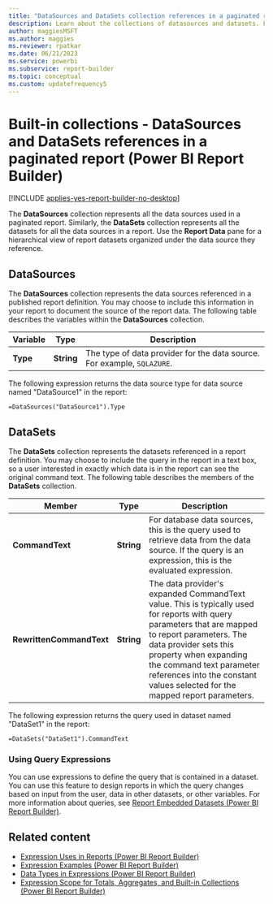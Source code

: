```yaml
---
title: "DataSources and DataSets collection references in a paginated report"
description: Learn about the collections of datasources and datasets. Find out how to make them available after the paginated report is published to a report server in Report Builder.
author: maggiesMSFT
ms.author: maggies
ms.reviewer: rpatkar
ms.date: 06/21/2023
ms.service: powerbi
ms.subservice: report-builder
ms.topic: conceptual
ms.custom: updatefrequency5
---
```

# Built-in collections - DataSources and DataSets references in a paginated report (Power BI Report Builder)

[!INCLUDE [applies-yes-report-builder-no-desktop](../../includes/applies-yes-report-builder-no-desktop.md)]

  The **DataSources** collection represents all the data sources used in a paginated report. Similarly, the **DataSets** collection represents all the datasets for all the data sources in a report. Use the **Report Data** pane for a hierarchical view of report datasets organized under the data source they reference.  
  
## DataSources  
 The **DataSources** collection represents the data sources referenced in a published report definition. You may choose to include this information in your report to document the source of the report data. The following table describes the variables within the **DataSources** collection.  
  
|**Variable**|**Type**|**Description**|  
|------------------|--------------|---------------------|  
|**Type**|**String**|The type of data provider for the data source. For example, `SQLAZURE`.|  

The following expression returns the data source type for data source named "DataSource1" in the report:
```
=DataSources("DataSource1").Type
```

## DataSets  
 The **DataSets** collection represents the datasets referenced in a report definition. You may choose to include the query in the report in a text box, so a user interested in exactly which data is in the report can see the original command text. The following table describes the members of the **DataSets** collection.  
  
|**Member**|**Type**|**Description**|  
|----------------|--------------|---------------------|  
|**CommandText**|**String**|For database data sources, this is the query used to retrieve data from the data source. If the query is an expression, this is the evaluated expression.|  
|**RewrittenCommandText**|**String**|The data provider's expanded CommandText value. This is typically used for reports with query parameters that are mapped to report parameters. The data provider sets this property when expanding the command text parameter references into the constant values selected for the mapped report parameters.|  

The following expression returns the query used in dataset named "DataSet1" in the report:
```
=DataSets("DataSet1").CommandText
```

### Using Query Expressions  
 You can use expressions to define the query that is contained in a dataset. You can use this feature to design reports in which the query changes based on input from the user, data in other datasets, or other variables. For more information about queries, see [Report Embedded Datasets &#40;Power BI Report Builder&#41;](/sql/reporting-services/report-data/report-embedded-datasets-and-shared-datasets-report-builder-and-ssrs).
  
## Related content

- [Expression Uses in Reports (Power BI Report Builder)](./expression-uses-reports-report-builder.md)
- [Expression Examples (Power BI Report Builder)](./report-builder-expression-examples.md)
- [Data Types in Expressions (Power BI Report Builder)](./data-types-expressions-report-builder.md)
- [Expression Scope for Totals, Aggregates, and Built-in Collections (Power BI Report Builder)](./expression-scope-for-totals-aggregates-and-built-in-collections.md)
  
  
